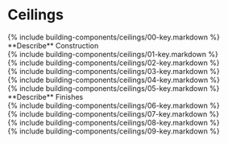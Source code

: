<div data-role="collapsible" data-inset="false">
	<h1>Ceilings</h1>

<dl>

<dt class="building-components-key">
<div markdown="1" >
{% include building-components/ceilings/00-key.markdown %}
</div>
</dt>
<dd>
</dd>

<dt class="building-components-dt-block">
<span class="transform-to-uppercase" markdown="1">**Describe** Construction</span>
<div markdown="1">
{% include building-components/ceilings/01-key.markdown %}
</div>
</dt>
<dd class=".building-components-dd-block">
</dd>

<dt class="building-components-dt-block">
<div markdown="1">
{% include building-components/ceilings/02-key.markdown %}
</div>
</dt>
<dd class=".building-components-dd-block">
</dd>

<dt class="building-components-dt-block">
<div markdown="1">
{% include building-components/ceilings/03-key.markdown %}
</div>
</dt>
<dd class=".building-components-dd-block">
</dd>

<dt class="building-components-dt-block">
<div markdown="1">
{% include building-components/ceilings/04-key.markdown %}
</div>
</dt>
<dd class=".building-components-dd-block">
</dd>

<dt class="building-components-dt-block">
<div markdown="1">
{% include building-components/ceilings/05-key.markdown %}
</div>
</dt>
<dd class=".building-components-dd-block">
</dd>

<dt class="building-components-dt-block">
<span class="transform-to-uppercase" markdown="1">**Describe** Finishes</span>
<div markdown="1">
{% include building-components/ceilings/06-key.markdown %}
</div>
</dt>
<dd class=".building-components-dd-block">
</dd>

<dt class="building-components-dt-block">
<div markdown="1">
{% include building-components/ceilings/07-key.markdown %}
</div>
</dt>
<dd class=".building-components-dd-block">
</dd>

<dt class="building-components-dt-block">
<div markdown="1">
{% include building-components/ceilings/08-key.markdown %}
</div>
</dt>
<dd class=".building-components-dd-block">
</dd>

<dt class="building-components-dt-block">
<div markdown="1">
{% include building-components/ceilings/09-key.markdown %}
</div>
</dt>
<dd class=".building-components-dd-block">
</dd>
</dl>

</div>

